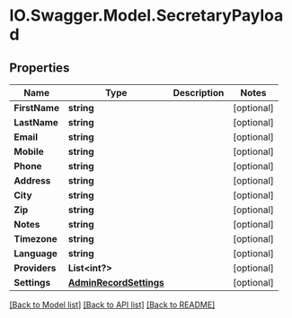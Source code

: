 # IO.Swagger.Model.SecretaryPayload
## Properties

Name | Type | Description | Notes
------------ | ------------- | ------------- | -------------
**FirstName** | **string** |  | [optional] 
**LastName** | **string** |  | [optional] 
**Email** | **string** |  | [optional] 
**Mobile** | **string** |  | [optional] 
**Phone** | **string** |  | [optional] 
**Address** | **string** |  | [optional] 
**City** | **string** |  | [optional] 
**Zip** | **string** |  | [optional] 
**Notes** | **string** |  | [optional] 
**Timezone** | **string** |  | [optional] 
**Language** | **string** |  | [optional] 
**Providers** | **List&lt;int?&gt;** |  | [optional] 
**Settings** | [**AdminRecordSettings**](AdminRecordSettings.md) |  | [optional] 

[[Back to Model list]](../README.md#documentation-for-models) [[Back to API list]](../README.md#documentation-for-api-endpoints) [[Back to README]](../README.md)


